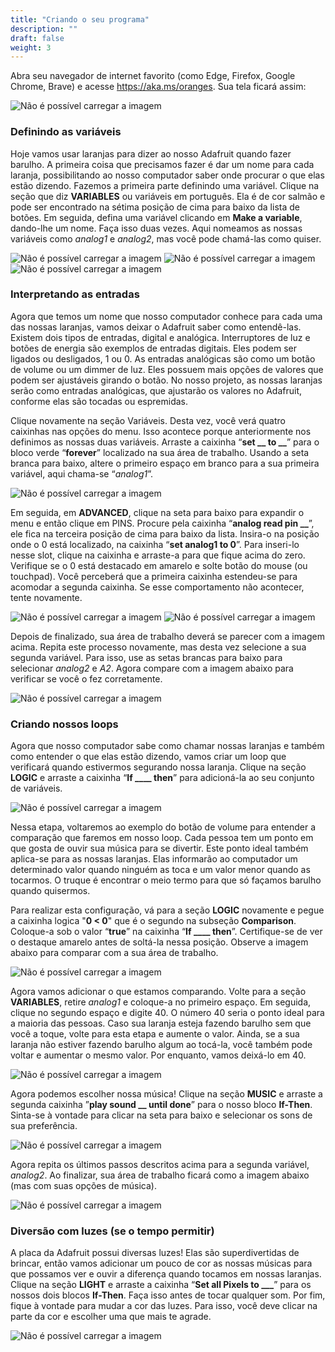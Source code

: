 ```yaml
---
title: "Criando o seu programa"
description: ""
draft: false
weight: 3
---
```


Abra seu navegador de internet favorito (como Edge, Firefox, Google Chrome, Brave) e acesse https://aka.ms/oranges. Sua tela ficará assim:

![Não é possível carregar a imagem](../img/adafruit.png?classes=border,shadow)

### Definindo as variáveis

Hoje vamos usar laranjas para dizer ao nosso Adafruit quando fazer barulho. A primeira coisa que precisamos fazer é dar um nome para cada laranja, possibilitando ao nosso computador saber onde procurar o que elas estão dizendo. Fazemos a primeira parte definindo uma variável. Clique na seção que diz **VARIABLES** ou variáveis em português. Ela é de cor salmão e pode ser encontrado na sétima posição de cima para baixo da lista de botões. Em seguida, defina uma variável clicando em **Make a variable**, dando-lhe um nome. Faça isso duas vezes. Aqui nomeamos as nossas variáveis como _analog1_ e _analog2_, mas você pode chamá-las como quiser.

![Não é possível carregar a imagem](../img/1.png?classes=border,shadow)
![Não é possível carregar a imagem](../img/2.png?classes=border,shadow)
![Não é possível carregar a imagem](../img/3.png?classes=border,shadow)

### Interpretando as entradas

Agora que temos um nome que nosso computador conhece para cada uma das nossas laranjas, vamos deixar o Adafruit saber como entendê-las. Existem dois tipos de entradas, digital e analógica. Interruptores de luz e botões de energia são exemplos de entradas digitais. Eles podem ser ligados ou desligados, 1 ou 0. As entradas analógicas são como um botão de volume ou um dimmer de luz. Eles possuem mais opções de valores que podem ser ajustáveis girando o botão. No nosso projeto, as nossas laranjas serão como entradas analógicas, que ajustarão os valores no Adafruit, conforme elas são tocadas ou espremidas.

Clique novamente na seção Variáveis. Desta vez, você verá quatro caixinhas nas opções do menu. Isso acontece porque anteriormente nos definimos as nossas duas variáveis. Arraste a caixinha “**set \_\_ to \_\_**” para o bloco verde “**forever**” localizado na sua área de trabalho. Usando a seta branca para baixo, altere o primeiro espaço em branco para a sua primeira variável, aqui chama-se “_analog1_”.

![Não é possível carregar a imagem](../img/4.png?classes=border,shadow)

Em seguida, em **ADVANCED**, clique na seta para baixo para expandir o menu e então clique em PINS. Procure pela caixinha “**analog read pin \_\_**”, ele fica na terceira posição de cima para baixo da lista. Insira-o na posição onde o 0 está localizado, na caixinha “**set analog1 to 0**”. Para inseri-lo nesse slot, clique na caixinha e arraste-a para que fique acima do zero. Verifique se o 0 está destacado em amarelo e solte botão do mouse (ou touchpad). Você perceberá que a primeira caixinha estendeu-se para acomodar a segunda caixinha. Se esse comportamento não acontecer, tente novamente.

![Não é possível carregar a imagem](../img/5.png?classes=border,shadow)
![Não é possível carregar a imagem](../img/6.png?classes=border,shadow)

Depois de finalizado, sua área de trabalho deverá se parecer com a imagem acima. Repita este processo novamente, mas desta vez selecione a sua segunda variável. Para isso, use as setas brancas para baixo para selecionar _analog2_ e _A2_. Agora compare com a imagem abaixo para verificar se você o fez corretamente.

![Não é possível carregar a imagem](../img/7.png?classes=border,shadow)

### Criando nossos loops

Agora que nosso computador sabe como chamar nossas laranjas e também como entender o que elas estão dizendo, vamos criar um loop que verificará quando estivermos segurando nossa laranja. Clique na seção **LOGIC** e arraste a caixinha “**If \_\_\_\_ then**” para adicioná-la ao seu conjunto de variáveis.

![Não é possível carregar a imagem](../img/8.png?classes=border,shadow)

Nessa etapa, voltaremos ao exemplo do botão de volume para entender a comparação que faremos em nosso loop.
Cada pessoa tem um ponto em que gosta de ouvir sua música para se divertir. Este ponto ideal também aplica-se para as nossas laranjas. Elas informarão ao computador um determinado valor quando ninguém as toca e um valor menor quando as tocarmos. O truque é encontrar o meio termo para que só façamos barulho quando quisermos.

Para realizar esta configuração, vá para a seção **LOGIC** novamente e pegue a caixinha logica "**0 < 0**" que é o segundo na subseção **Comparison**. Coloque-a sob o valor “**true**” na caixinha “**If \_\_\_\_ then**”. Certifique-se de ver o destaque amarelo antes de soltá-la nessa posição. Observe a imagem abaixo para comparar com a sua área de trabalho.

![Não é possível carregar a imagem](../img/9.png?classes=border,shadow)

Agora vamos adicionar o que estamos comparando. Volte para a seção **VARIABLES**, retire _analog1_ e coloque-a no primeiro espaço. Em seguida, clique no segundo espaço e digite 40. O número 40 seria o ponto ideal para a maioria das pessoas. Caso sua laranja esteja fazendo barulho sem que você a toque, volte para esta etapa e aumente o valor. Ainda, se a sua laranja não estiver fazendo barulho algum ao tocá-la, você também pode voltar e aumentar o mesmo valor. Por enquanto, vamos deixá-lo em 40.

![Não é possível carregar a imagem](../img/10.png?classes=border,shadow)

Agora podemos escolher nossa música! Clique na seção **MUSIC** e arraste a segunda caixinha ”**play sound **\_\_** until done**” para o nosso bloco **If-Then**. Sinta-se à vontade para clicar na seta para baixo e selecionar os sons de sua preferência.

![Não é possível carregar a imagem](../img/11.png?classes=border,shadow)

Agora repita os últimos passos descritos acima para a segunda variável, _analog2_. Ao finalizar, sua área de trabalho ficará como a imagem abaixo (mas com suas opções de música).

![Não é possível carregar a imagem](../img/12.png?classes=border,shadow)

### Diversão com luzes (se o tempo permitir)

A placa da Adafruit possui diversas luzes! Elas são superdivertidas de brincar, então vamos adicionar um pouco de cor as nossas músicas para que possamos ver e ouvir a diferença quando tocamos em nossas laranjas. Clique na seção **LIGHT** e arraste a caixinha “**Set all Pixels to \_\_\_**” para os nossos dois blocos **If-Then**. Faça isso antes de tocar qualquer som. Por fim, fique à vontade para mudar a cor das luzes. Para isso, você deve clicar na parte da cor e escolher uma que mais te agrade.

![Não é possível carregar a imagem](../img/13.png?classes=border,shadow)
